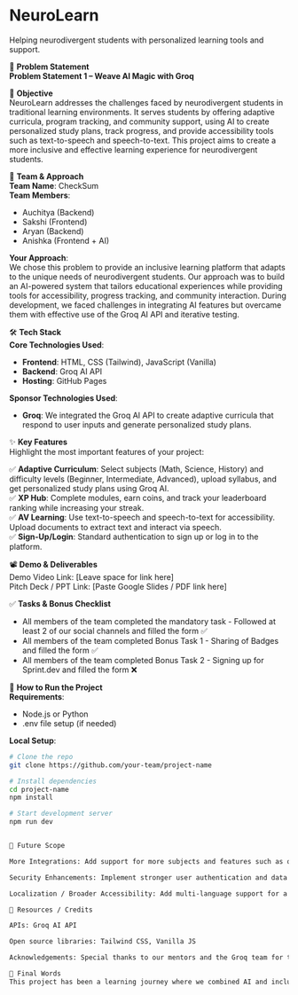 # NeuroLearn
Helping neurodivergent students with personalized learning tools and support.

📌 **Problem Statement**  
**Problem Statement 1 – Weave AI Magic with Groq**

🎯 **Objective**  
NeuroLearn addresses the challenges faced by neurodivergent students in traditional learning environments. It serves students by offering adaptive curricula, program tracking, and community support, using AI to create personalized study plans, track progress, and provide accessibility tools such as text-to-speech and speech-to-text. This project aims to create a more inclusive and effective learning experience for neurodivergent students.

🧠 **Team & Approach**  
**Team Name**: CheckSum  
**Team Members**:  
- Auchitya (Backend)  
- Sakshi (Frontend)  
- Aryan (Backend)  
- Anishka (Frontend + AI)  

**Your Approach**:  
We chose this problem to provide an inclusive learning platform that adapts to the unique needs of neurodivergent students. Our approach was to build an AI-powered system that tailors educational experiences while providing tools for accessibility, progress tracking, and community interaction. During development, we faced challenges in integrating AI features but overcame them with effective use of the Groq AI API and iterative testing.  

🛠️ **Tech Stack**  
**Core Technologies Used**:  
- **Frontend**: HTML, CSS (Tailwind), JavaScript (Vanilla)  
- **Backend**: Groq AI API  
- **Hosting**: GitHub Pages  

**Sponsor Technologies Used**:  
- **Groq**: We integrated the Groq AI API to create adaptive curricula that respond to user inputs and generate personalized study plans.

✨ **Key Features**  
Highlight the most important features of your project:  

✅ **Adaptive Curriculum**: Select subjects (Math, Science, History) and difficulty levels (Beginner, Intermediate, Advanced), upload syllabus, and get personalized study plans using Groq AI.  
✅ **XP Hub**: Complete modules, earn coins, and track your leaderboard ranking while increasing your streak.  
✅ **AV Learning**: Use text-to-speech and speech-to-text for accessibility. Upload documents to extract text and interact via speech.  
✅ **Sign-Up/Login**: Standard authentication to sign up or log in to the platform.

📽️ **Demo & Deliverables**  
Demo Video Link: [Leave space for link here]  
Pitch Deck / PPT Link: [Paste Google Slides / PDF link here]  

✅ **Tasks & Bonus Checklist**  
- All members of the team completed the mandatory task - Followed at least 2 of our social channels and filled the form ✅  
- All members of the team completed Bonus Task 1 - Sharing of Badges and filled the form ✅  
- All members of the team completed Bonus Task 2 - Signing up for Sprint.dev and filled the form ❌  

🧪 **How to Run the Project**  
**Requirements**:  
- Node.js or Python  
- .env file setup (if needed)  

**Local Setup**:  
```bash
# Clone the repo
git clone https://github.com/your-team/project-name

# Install dependencies
cd project-name
npm install

# Start development server
npm run dev


🧬 Future Scope

More Integrations: Add support for more subjects and features such as quizzes or practice exams.

Security Enhancements: Implement stronger user authentication and data protection.

Localization / Broader Accessibility: Add multi-language support for a broader audience.

📎 Resources / Credits

APIs: Groq AI API

Open source libraries: Tailwind CSS, Vanilla JS

Acknowledgements: Special thanks to our mentors and the Groq team for their support in making this project possible.

🏁 Final Words
This project has been a learning journey where we combined AI and inclusive learning tools to solve a real-world problem. The challenges we faced were met with creativity and teamwork, and we’re proud to have created a tool that can truly benefit neurodivergent students.
